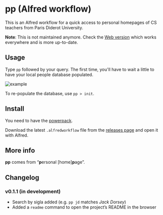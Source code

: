 # pp (Alfred workflow)

This is an Alfred workflow for a quick access to personal homepages of CS
teachers from Paris Diderot University.

**Note**: This is not maintained anymore. Check the [Web version][webpp] which
works everywhere and is more up-to-date.

[webpp]: https://github.com/bfontaine/web-pp

## Usage

Type `pp` followed by your query. The first time, you'll have to wait a little
to have your local people database populated.

![example](https://f.cloud.github.com/assets/1334295/1474180/2fbc4e02-462a-11e3-9397-ce6e99529150.png)

To re-populate the database, use `pp > init`.

## Install

You need to have the [powerpack][].

Download the latest `.alfredworkflow` file from the [releases page][releases]
and open it with Alfred.

[powerpack]: http://www.alfredapp.com/powerpack/
[releases]: https://github.com/bfontaine/alfred-pp/releases

## More info

<b>pp</b> comes from “<b>p</b>ersonal [home]<b>p</b>age”.

## Changelog

### v0.1.1 (in development)

- Search by sigla added (e.g. `pp jd` matches <i>Jack Dorsey</i>)
- Added a `readme` command to open the project’s README in the browser
